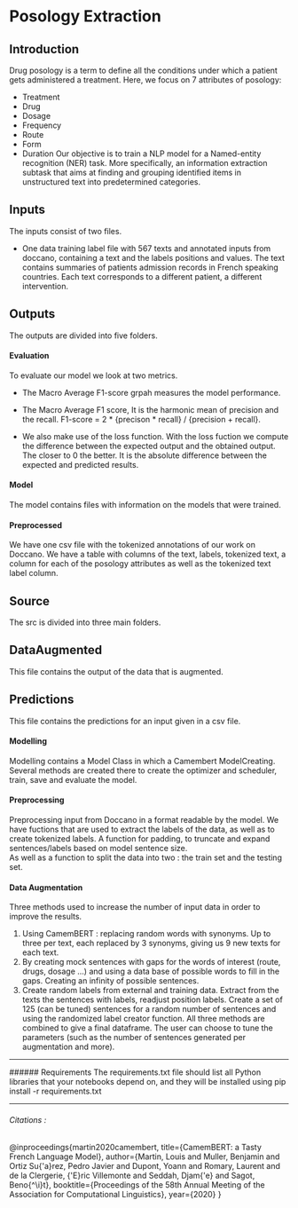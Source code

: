 # Posology Extraction

## Introduction
Drug posology is a term to define all the conditions under which a patient gets administered a treatment.
Here, we focus on 7 attributes of posology:
- Treatment
- Drug
- Dosage
- Frequency
- Route
- Form
- Duration
Our objective is to train a NLP model for a Named-entity recognition (NER) task. More specifically, an information extraction subtask that aims at finding and grouping identified items in unstructured text into predetermined categories.

## Inputs
The inputs consist of two files.
- One data training label file with 567 texts and annotated inputs from doccano, containing a text and the labels positions and values. The text contains summaries of patients admission records in French speaking countries. Each text corresponds to a different patient, a different intervention.


## Outputs
The outputs are divided into five folders.
#### Evaluation
To evaluate our model we look at two metrics.
- The Macro Average F1-score grpah measures the model performance.
- The Macro Average F1 score, It is the harmonic mean of precision and the recall.
F1-score = 2 * {precison * recall} / {precision + recall}.

- We also make use of the loss function. With the loss fuction we compute the difference between the expected output and the obtained output. The closer to 0 the better. It is the absolute difference between the expected and predicted results.

#### Model
The model contains files with information on the models that were trained.

#### Preprocessed
We have one csv file with the tokenized annotations of our work on Doccano. We have a table with columns of the text, labels, tokenized text, a column for each of the posology attributes as well as the tokenized text label column.

## Source
The src is divided into three main folders.

## DataAugmented
This file contains the output of the data that is augmented.

## Predictions
This file contains the predictions for an input given in a csv file.


#### Modelling
Modelling contains a Model Class in which a Camembert ModelCreating. Several methods are created there to create the optimizer and scheduler, train, save and evaluate the model.

#### Preprocessing
Preprocessing input from Doccano in a format readable by the model.
We have fuctions that are used to extract the labels of the data, as well as to create tokenized labels.
A function for padding, to truncate and expand sentences/labels based on model sentence size.\
As well as a function to split the data into two : the train set and the testing set.

#### Data Augmentation
Three methods used to increase the number of input data in order to improve the results.
1. Using CamemBERT : replacing random words with synonyms. Up to three per text, each replaced by 3 synonyms, giving us 9 new texts for each text.
2. By creating mock sentences with gaps for the words of interest (route, drugs, dosage ...) and using a data base of possible words to fill in the gaps. Creating an infinity of possible sentences.
3. Create random labels from external and training data. Extract from the texts the sentences with labels, readjust position labels. Create a set of 125 (can be tuned) sentences for a random number of sentences and using the randomized label creator function.
All three methods are combined to give a final dataframe. The user can choose to tune the parameters (such as the number of sentences generated per augmentation and more).

<hr />
###### Requirements
The requirements.txt file should list all Python libraries that your notebooks depend on, and they will be installed using
    pip install -r requirements.txt
<hr />

###### Citations :
@inproceedings{martin2020camembert,
  title={CamemBERT: a Tasty French Language Model},
  author={Martin, Louis and Muller, Benjamin and Ortiz Su{\'a}rez, Pedro Javier and Dupont, Yoann and Romary, Laurent and de la Clergerie, {\'E}ric Villemonte and Seddah, Djam{\'e} and Sagot, Beno{\^\i}t},
  booktitle={Proceedings of the 58th Annual Meeting of the Association for Computational Linguistics},
  year={2020}
}

